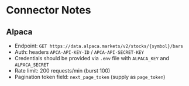# Connector Notes

## Alpaca

* Endpoint: `GET https://data.alpaca.markets/v2/stocks/{symbol}/bars`
* Auth: headers `APCA-API-KEY-ID` / `APCA-API-SECRET-KEY`
* Credentials should be provided via `.env` file with `ALPACA_KEY` and `ALPACA_SECRET`
* Rate limit: 200 requests/min (burst 100)
* Pagination token field: `next_page_token` (supply as `page_token`)
